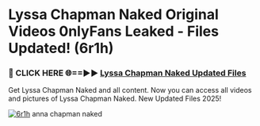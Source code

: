 # Lyssa Chapman Naked Original Videos 0nlyFans Leaked - Files Updated! (6r1h)

<h3>🔴 CLICK HERE 🌐==►► <a href="https://tinyurl.com/up5wt9bj" rel="nofollow">Lyssa Chapman Naked Updated Files</a></h3>

Get Lyssa Chapman Naked and all content. Now you can access all videos and pictures of Lyssa Chapman Naked. New Updated Files 2025!

[![6r1h](https://i.imgur.com/ABiUzMV.gif)](https://tinyurl.com/up5wt9bj)
anna chapman naked